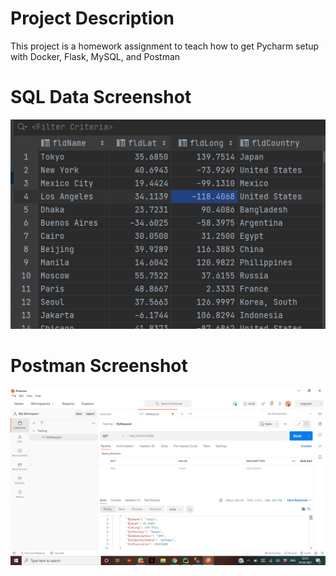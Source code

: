 # Project Description

This project is a homework assignment to teach how to get Pycharm setup with Docker, Flask, MySQL, and Postman

# SQL Data Screenshot
![MySQL data](screenshots/query.png)
 
# Postman Screenshot
![postman request output](screenshots/postman.png)